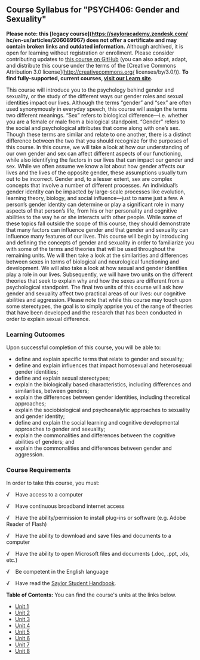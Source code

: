 Course Syllabus for "PSYCH406: Gender and Sexuality"
----------------------------------------------------

**Please note: this [legacy course](https://sayloracademy.zendesk.com/
hc/en-us/articles/206089967) does not offer a certificate and may contain 
broken links and outdated information.** Although archived, it is open 
for learning without registration or enrollment. Please consider contributing 
updates to [this course on GitHub](https://github.com/saylordotorg/course_psych406) 
(you can also adopt, adapt, and distribute this course under the terms of 
the [Creative Commons Attribution 3.0 license](http://creativecommons.org/
licenses/by/3.0/)). **To find fully-supported, current courses, [visit our 
Learn site](https://learn.saylor.org).**

This course will introduce you to the psychology behind gender and
sexuality, or the study of the different ways our gender roles and
sexual identities impact our lives. Although the terms “gender” and
“sex” are often used synonymously in everyday speech, this course will
assign the terms two different meanings. “Sex” refers to biological
difference—i.e. whether you are a female or male from a biological
standpoint. “Gender” refers to the social and psychological attributes
that come along with one’s sex. Though these terms are similar and
relate to one another, there is a distinct difference between the two
that you should recognize for the purposes of this course. In this
course, we will take a look at how our understanding of our own gender
and sex can affect different aspects of our functioning, while also
identifying the factors in our lives that can impact our gender and sex.
While we often assume we know a lot about how gender affects our lives
and the lives of the opposite gender, these assumptions usually turn out
to be incorrect. Gender and, to a lesser extent, sex are complex
concepts that involve a number of different processes. An individual’s
gender identity can be impacted by large-scale processes like evolution,
learning theory, biology, and social influence—just to name just a few.
A person’s gender identity can determine or play a significant role in
many aspects of that person’s life, from his or her personality and
cognitive abilities to the way he or she interacts with other people.
While some of these topics fall outside the scope of this course, they
should demonstrate that many factors can influence gender and that
gender and sexuality can influence many features of our lives. This
course will begin by introducing and defining the concepts of gender and
sexuality in order to familiarize you with some of the terms and
theories that will be used throughout the remaining units. We will then
take a look at the similarities and differences between sexes in terms
of biological and neurological functioning and development. We will also
take a look at how sexual and gender identities play a role in our
lives. Subsequently, we will have two units on the different theories
that seek to explain why and how the sexes are different from a
psychological standpoint. The final two units of this course will ask
how gender and sexuality affect two practical areas of our lives: our
cognitive abilities and aggression. Please note that while this course
may touch upon some stereotypes, the goal is to simply apprise you of
the range of theories that have been developed and the research that has
been conducted in order to explain sexual difference.

### Learning Outcomes

Upon successful completion of this course, you will be able to:  

-   define and explain specific terms that relate to gender and
    sexuality;
-   define and explain influences that impact homosexual and
    heterosexual gender identities;
-   define and explain sexual stereotypes;
-   explain the biologically based characteristics, including
    differences and similarities, between genders;
-   explain the differences between gender identities, including
    theoretical approaches;
-   explain the sociobiological and psychoanalytic approaches to
    sexuality and gender identity;
-   define and explain the social learning and cognitive developmental
    approaches to gender and sexuality;
-   explain the commonalities and differences between the cognitive
    abilities of genders; and
-   explain the commonalities and differences between gender and
    aggression.

### Course Requirements

In order to take this course, you must:  
  
 √    Have access to a computer  
  
 √    Have continuous broadband internet access  
  
 √    Have the ability/permission to install plug-ins or software (e.g.
Adobe Reader of Flash)  
  
 √    Have the ability to download and save files and documents to a
computer  
  
 √    Have the ability to open Microsoft files and documents (.doc,
.ppt, .xls, etc.)  
  
 √    Be competent in the English language  
  
 √    Have read the [Saylor Student
Handbook](http://www.saylor.org/site/wp-content/uploads/2012/05/Saylor-StudentHandbook.pdf).  
  
**Table of Contents:** You can find the course's units at the links below.

- [Unit 1](https://legacy.saylor.org/psych406/Unit01/)
- [Unit 2](https://legacy.saylor.org/psych406/Unit02/)
- [Unit 3](https://legacy.saylor.org/psych406/Unit03/)
- [Unit 4](https://legacy.saylor.org/psych406/Unit04/)
- [Unit 5](https://legacy.saylor.org/psych406/Unit05/)
- [Unit 6](https://legacy.saylor.org/psych406/Unit06/)
- [Unit 7](https://legacy.saylor.org/psych406/Unit07/)
- [Unit 8](https://legacy.saylor.org/psych406/Unit08/)
